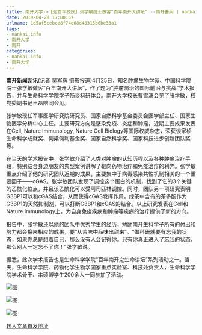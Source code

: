 ```yaml
---
title: 南开大学->【迎百年校庆】张学敏院士做客“百年南开大讲坛” --南开要闻 | nankai.info
date: 2019-04-28 17:00:57
urlname: 1d5af5cebce8f74e68d48315b6be33a1
tags: 
- nankai.info
- 南开大学
- 南开
categories:
- nankai.info
- 南开大学
---
```


**南开新闻网讯**(记者 吴军辉 摄影报道)4月25日，知名肿瘤生物学家、中国科学院院士张学敏做客“百年南开大讲坛”，作了题为“肿瘤防治的国际前沿与挑战”学术报告，并与生命科学学院学子畅谈科研体会。南开大学校长曹雪涛会见了张学敏，校党委副书记王磊陪同会见。

张学敏现任军事医学研究院研究员、国家自然科学基金委员会医学部主任、国家生物医学分析中心主任。主要研究方向是感染免疫、炎症和肿瘤，近期主要成果发表在Cell, Nature Immunology, Nature Cell Biology等国际权威杂志，荣获谈家桢生命科学成就奖、何梁何利基金奖、国家自然科学奖、国家科技进步创新团队奖等。

在当天的学术报告中，张学敏介绍了人类对肿瘤的认知历程以及各种肿瘤治疗手段，特别结合身边朋友的典型案例讲解了靶向药物治疗和免疫治疗的利弊。张学敏重点介绍了他的研究团队近期的成果，主要集中于病毒感染共性机制相关的一个重要因子——cGAS。张学敏团队发现了调控这个蛋白的机制，找到了它的3个关键的乙酰化位点，并且该乙酰化可以受阿司匹林调控。同时，团队另一项研究表明G3BP1可以和cGAS结合，从而使得cGAS发挥作用，绿茶中含有的茶多酚作为G3BP1的天然抑制剂，可以打断G3BP1和cGAS的结合。以上研究发表在Cell和Nature Immunology上，为自身免疫疾病和肿瘤等疾病的治疗提供了新的方向。

报告中，张学敏还以他的团队中优秀学生的经历，勉励南开生科学子所有的付出和努力都会换来相应的成果，要“从苦味中品味出甜来”。“做科研就要有忘我的状态，如果你总是想着自己，那么没有人会记得你。只有你真正进入了忘我的状态，那么别人一定忘不了你！”张学敏说。

据悉，此次学术报告也是生命科学学院“百年南开之生命讲坛”系列活动之一。当天，生命科学学院、药物化学生物学国家重点实验室、科技处负责人，生命科学学院学术骨干、本硕博学生200余人一同参加了活动。

![图](http://news.nankai.edu.cn/pic/0/00/35/10/351006_535587.png)

![图](http://news.nankai.edu.cn/pic/0/00/35/10/351004_990766.png)

![图](http://news.nankai.edu.cn/pic/0/00/35/10/351005_421225.png)

[转入文章首发地址](http://news.nankai.edu.cn/nkyw/system/2019/04/26/000447174.shtml)
